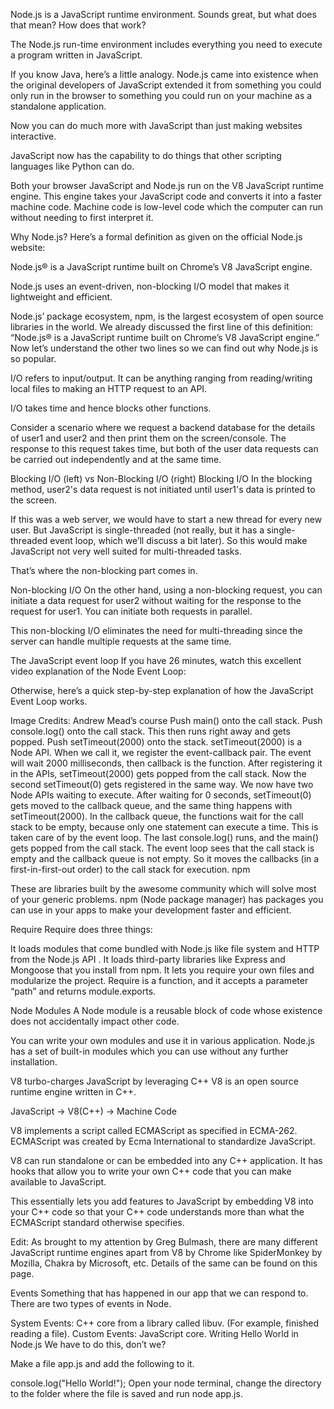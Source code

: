 Node.js is a JavaScript runtime environment. Sounds great, but what does that mean? How does that work?

The Node.js run-time environment includes everything you need to execute a program written in JavaScript.


If you know Java, here’s a little analogy.
Node.js came into existence when the original developers of JavaScript extended it from something you could only run in the browser to something you could run on your machine as a standalone application.

Now you can do much more with JavaScript than just making websites interactive.

JavaScript now has the capability to do things that other scripting languages like Python can do.

Both your browser JavaScript and Node.js run on the V8 JavaScript runtime engine. This engine takes your JavaScript code and converts it into a faster machine code. Machine code is low-level code which the computer can run without needing to first interpret it.

Why Node.js?
Here’s a formal definition as given on the official Node.js website:

Node.js® is a JavaScript runtime built on Chrome’s V8 JavaScript engine.

Node.js uses an event-driven, non-blocking I/O model that makes it lightweight and efficient.

Node.js’ package ecosystem, npm, is the largest ecosystem of open source libraries in the world.
We already discussed the first line of this definition: “Node.js® is a JavaScript runtime built on Chrome’s V8 JavaScript engine.” Now let’s understand the other two lines so we can find out why Node.js is so popular.

I/O refers to input/output. It can be anything ranging from reading/writing local files to making an HTTP request to an API.

I/O takes time and hence blocks other functions.

Consider a scenario where we request a backend database for the details of user1 and user2 and then print them on the screen/console. The response to this request takes time, but both of the user data requests can be carried out independently and at the same time.


Blocking I/O (left) vs Non-Blocking I/O (right)
Blocking I/O
In the blocking method, user2's data request is not initiated until user1's data is printed to the screen.

If this was a web server, we would have to start a new thread for every new user. But JavaScript is single-threaded (not really, but it has a single-threaded event loop, which we’ll discuss a bit later). So this would make JavaScript not very well suited for multi-threaded tasks.

That’s where the non-blocking part comes in.

Non-blocking I/O
On the other hand, using a non-blocking request, you can initiate a data request for user2 without waiting for the response to the request for user1. You can initiate both requests in parallel.

This non-blocking I/O eliminates the need for multi-threading since the server can handle multiple requests at the same time.

The JavaScript event loop
If you have 26 minutes, watch this excellent video explanation of the Node Event Loop:

Otherwise, here’s a quick step-by-step explanation of how the JavaScript Event Loop works.


Image Credits: Andrew Mead’s course
Push main() onto the call stack.
Push console.log() onto the call stack. This then runs right away and gets popped.
Push setTimeout(2000) onto the stack. setTimeout(2000) is a Node API. When we call it, we register the event-callback pair. The event will wait 2000 milliseconds, then callback is the function.
After registering it in the APIs, setTimeout(2000) gets popped from the call stack.
Now the second setTimeout(0) gets registered in the same way. We now have two Node APIs waiting to execute.
After waiting for 0 seconds, setTimeout(0) gets moved to the callback queue, and the same thing happens with setTimeout(2000).
In the callback queue, the functions wait for the call stack to be empty, because only one statement can execute a time. This is taken care of by the event loop.
The last console.log() runs, and the main() gets popped from the call stack.
The event loop sees that the call stack is empty and the callback queue is not empty. So it moves the callbacks (in a first-in-first-out order) to the call stack for execution.
npm

These are libraries built by the awesome community which will solve most of your generic problems. npm (Node package manager) has packages you can use in your apps to make your development faster and efficient.

Require
Require does three things:

It loads modules that come bundled with Node.js like file system and HTTP from the Node.js API .
It loads third-party libraries like Express and Mongoose that you install from npm.
It lets you require your own files and modularize the project.
Require is a function, and it accepts a parameter “path” and returns module.exports.

Node Modules
A Node module is a reusable block of code whose existence does not accidentally impact other code.

You can write your own modules and use it in various application. Node.js has a set of built-in modules which you can use without any further installation.

V8 turbo-charges JavaScript by leveraging C++
V8 is an open source runtime engine written in C++.

JavaScript -> V8(C++) -> Machine Code

V8 implements a script called ECMAScript as specified in ECMA-262. ECMAScript was created by Ecma International to standardize JavaScript.

V8 can run standalone or can be embedded into any C++ application. It has hooks that allow you to write your own C++ code that you can make available to JavaScript.

This essentially lets you add features to JavaScript by embedding V8 into your C++ code so that your C++ code understands more than what the ECMAScript standard otherwise specifies.

Edit: As brought to my attention by Greg Bulmash, there are many different JavaScript runtime engines apart from V8 by Chrome like SpiderMonkey by Mozilla, Chakra by Microsoft, etc. Details of the same can be found on this page.

Events
Something that has happened in our app that we can respond to. There are two types of events in Node.

System Events: C++ core from a library called libuv. (For example, finished reading a file).
Custom Events: JavaScript core.
Writing Hello World in Node.js
We have to do this, don’t we?

Make a file app.js and add the following to it.

console.log("Hello World!");
Open your node terminal, change the directory to the folder where the file is saved and run node app.js.